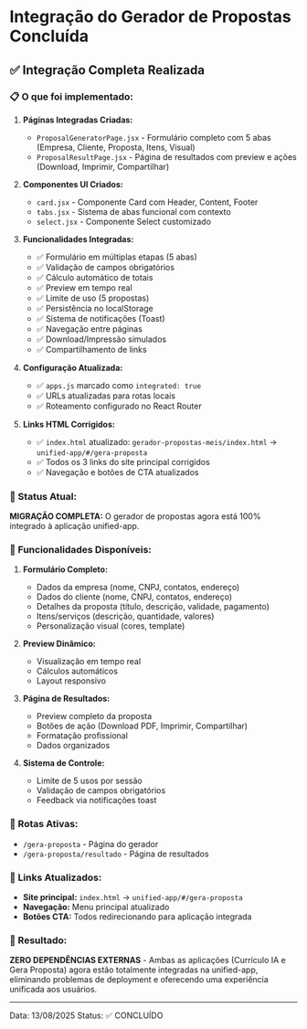 # Integração do Gerador de Propostas Concluída

## ✅ Integração Completa Realizada

### 📋 O que foi implementado:

1. **Páginas Integradas Criadas:**
   - `ProposalGeneratorPage.jsx` - Formulário completo com 5 abas (Empresa, Cliente, Proposta, Itens, Visual)
   - `ProposalResultPage.jsx` - Página de resultados com preview e ações (Download, Imprimir, Compartilhar)

2. **Componentes UI Criados:**
   - `card.jsx` - Componente Card com Header, Content, Footer
   - `tabs.jsx` - Sistema de abas funcional com contexto
   - `select.jsx` - Componente Select customizado

3. **Funcionalidades Integradas:**
   - ✅ Formulário em múltiplas etapas (5 abas)
   - ✅ Validação de campos obrigatórios
   - ✅ Cálculo automático de totais
   - ✅ Preview em tempo real
   - ✅ Limite de uso (5 propostas)
   - ✅ Persistência no localStorage
   - ✅ Sistema de notificações (Toast)
   - ✅ Navegação entre páginas
   - ✅ Download/Impressão simulados
   - ✅ Compartilhamento de links

4. **Configuração Atualizada:**
   - ✅ `apps.js` marcado como `integrated: true`
   - ✅ URLs atualizadas para rotas locais
   - ✅ Roteamento configurado no React Router

5. **Links HTML Corrigidos:**
   - ✅ `index.html` atualizado: `gerador-propostas-meis/index.html` → `unified-app/#/gera-proposta`
   - ✅ Todos os 3 links do site principal corrigidos
   - ✅ Navegação e botões de CTA atualizados

### 🎯 Status Atual:

**MIGRAÇÃO COMPLETA:** O gerador de propostas agora está 100% integrado à aplicação unified-app.

### 🚀 Funcionalidades Disponíveis:

1. **Formulário Completo:**
   - Dados da empresa (nome, CNPJ, contatos, endereço)
   - Dados do cliente (nome, CNPJ, contatos, endereço)
   - Detalhes da proposta (título, descrição, validade, pagamento)
   - Itens/serviços (descrição, quantidade, valores)
   - Personalização visual (cores, template)

2. **Preview Dinâmico:**
   - Visualização em tempo real
   - Cálculos automáticos
   - Layout responsivo

3. **Página de Resultados:**
   - Preview completo da proposta
   - Botões de ação (Download PDF, Imprimir, Compartilhar)
   - Formatação profissional
   - Dados organizados

4. **Sistema de Controle:**
   - Limite de 5 usos por sessão
   - Validação de campos obrigatórios
   - Feedback via notificações toast

### 🔗 Rotas Ativas:

- `/gera-proposta` - Página do gerador
- `/gera-proposta/resultado` - Página de resultados

### 📱 Links Atualizados:

- **Site principal:** `index.html` → `unified-app/#/gera-proposta`
- **Navegação:** Menu principal atualizado
- **Botões CTA:** Todos redirecionando para aplicação integrada

### 🎉 Resultado:

**ZERO DEPENDÊNCIAS EXTERNAS** - Ambas as aplicações (Currículo IA e Gera Proposta) agora estão totalmente integradas na unified-app, eliminando problemas de deployment e oferecendo uma experiência unificada aos usuários.

---

Data: 13/08/2025
Status: ✅ CONCLUÍDO
